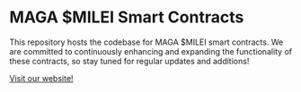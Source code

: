 # MAGA $MILEI Smart Contracts


This repository hosts the codebase for MAGA $MILEI smart contracts. We are committed to continuously enhancing and expanding the functionality of these contracts, so stay tuned for regular updates and additions!

[Visit our website!](https://www.magamileimemecoin.com)
